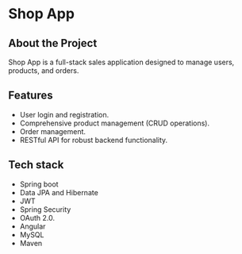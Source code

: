 # Shop App

## About the Project

Shop App is a full-stack sales application designed to manage users, products, and orders.

## Features

- User login and registration.
- Comprehensive product management (CRUD operations).
- Order management.
- RESTful API for robust backend functionality.

## Tech stack
- Spring boot
- Data JPA and Hibernate
- JWT
- Spring Security
- OAuth 2.0.
- Angular
- MySQL
- Maven
